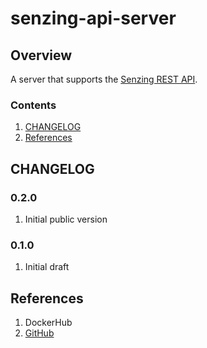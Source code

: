 # senzing-api-server

## Overview

A server that supports the 
[Senzing REST API](https://github.com/Senzing/senzing-rest-api).

### Contents

1. [CHANGELOG](#changelog)
1. [References](#references)

## CHANGELOG

### 0.2.0

1. Initial public version

### 0.1.0

1. Initial draft

## References

1. DockerHub
1. [GitHub](https://github.com/Senzing/senzing-api-server)
